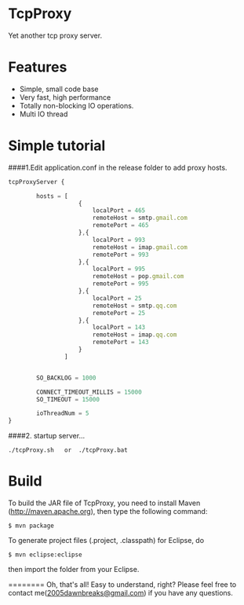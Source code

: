 TcpProxy
========

Yet another tcp proxy server.


Features
========

  * Simple, small code base
  * Very fast, high performance
  * Totally non-blocking IO operations.
  * Multi IO thread 

  
Simple tutorial
========
####1.Edit application.conf in the release folder to add proxy hosts.
```javascript
tcpProxyServer {

        hosts = [
                    {
						localPort = 465
						remoteHost = smtp.gmail.com
						remotePort = 465
                    },{
						localPort = 993
						remoteHost = imap.gmail.com
						remotePort = 993
                    },{
						localPort = 995
						remoteHost = pop.gmail.com
						remotePort = 995
					},{
						localPort = 25
						remoteHost = smtp.qq.com
						remotePort = 25
					},{
						localPort = 143
						remoteHost = imap.qq.com
						remotePort = 143
					}
				]


        SO_BACKLOG = 1000

        CONNECT_TIMEOUT_MILLIS = 15000
        SO_TIMEOUT = 15000

        ioThreadNum = 5
}
```
  
####2. startup server...
```shell
./tcpProxy.sh   or  ./tcpProxy.bat
```

Build
========

To build the JAR file of TcpProxy, you need to install Maven (http://maven.apache.org), then type the following command:

    $ mvn package

To generate project files (.project, .classpath) for Eclipse, do

    $ mvn eclipse:eclipse

then import the folder from your Eclipse.


========
Oh, that's all! Easy to understand, right? Please feel free to contact me(2005dawnbreaks@gmail.com) if you have any questions.
